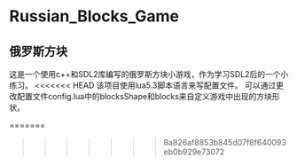 # Russian_Blocks_Game
## 俄罗斯方块
这是一个使用c++和SDL2库编写的俄罗斯方块小游戏，作为学习SDL2后的一个小练习。
<<<<<<< HEAD
该项目使用lua5.3脚本语言来写配置文件。
可以通过更改配置文件config.lua中的blocksShape和blocks来自定义游戏中出现的方块形状。

=======
>>>>>>> 8a826af8853b845d07f8f640093eb0b929e73072
